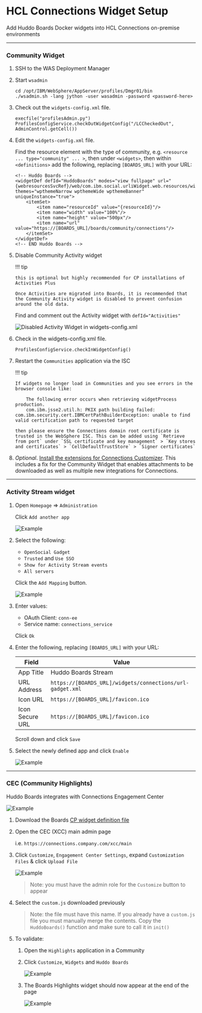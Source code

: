 # HCL Connections Widget Setup

Add Huddo Boards Docker widgets into HCL Connections on-premise environments

---

### Community Widget

1.  SSH to the WAS Deployment Manager

1.  Start `wsadmin`

        cd /opt/IBM/WebSphere/AppServer/profiles/Dmgr01/bin
        ./wsadmin.sh -lang jython -user wasadmin -password <password-here>

1.  Check out the `widgets-config.xml` file.

        execfile("profilesAdmin.py")
        ProfilesConfigService.checkOutWidgetConfig("/LCCheckedOut", AdminControl.getCell())

1.  Edit the `widgets-config.xml` file.

    Find the resource element with the type of community, e.g. `<resource ... type="community" ... >`, then under `<widgets>`, then within `<definitions>` add the following, replacing `[BOARDS_URL]` with your URL:

        <!-- Huddo Boards -->
        <widgetDef defId="HuddoBoards" modes="view fullpage" url="{webresourcesSvcRef}/web/com.ibm.social.urliWidget.web.resources/widget/urlWidget.xml" themes="wpthemeNarrow wpthemeWide wpthemeBanner" uniqueInstance="true">
            <itemSet>
                <item name="resourceId" value="{resourceId}"/>
                <item name="width" value="100%"/>
                <item name="height" value="500px"/>
                <item name="url" value="https://[BOARDS_URL]/boards/community/connections"/>
            </itemSet>
        </widgetDef>
        <!-- END Huddo Boards -->

1.  Disable Community Activity widget

    !!! tip

        this is optional but highly recommended for CP installations of Activities Plus

        Once Activities are migrated into Boards, it is recommended that the Community Activity widget is disabled to prevent confusion around the old data.

    Find and comment out the Activity widget with `defId="Activities"`

      <!-- Deprecated Activities widget, replaced by Activities Plus / Boards
      ...
      End of Deprecated Activities widget -->

    ![Disabled Activity Widget in widgets-config.xml](../../assets/connections/widget-disable-activities.png)

1.  Check in the widgets-config.xml file.

        ProfilesConfigService.checkInWidgetConfig()

1.  Restart the `Communities` application via the ISC

    !!! tip

        If widgets no longer load in Communities and you see errors in the browser console like:

            The following error occurs when retrieving widgetProcess production.
            com.ibm.jsse2.util.h: PKIX path building failed: com.ibm.security.cert.IBMCertPathBuilderException: unable to find valid certification path to requested target

        then please ensure the Connections domain root certificate is trusted in the WebSphere ISC. This can be added using `Retrieve from port` under `SSL certificate and key management` > `Key stores and certificates` > `CellDefaultTrustStore` > `Signer certificates`

1.  _Optional_. [Install the extensions for Connections Customizer](./customizer/customizer-integrations-package.md). This includes a fix for the Community Widget that enables attachments to be downloaded as well as multiple new integrations for Connections.

---

### Activity Stream widget

1. Open `Homepage` => `Administration`

    Click `Add another app`

    ![Example](../../assets/connections/homepage/admin.png)

1. Select the following:

    - `OpenSocial Gadget`
    - `Trusted` and `Use SSO`
    - `Show for Activity Stream events`
    - `All servers`

    Click the `Add Mapping` button.

    ![Example](../../assets/connections/homepage/admin2.png)

1. Enter values:

    - OAuth Client: `conn-ee`
    - Service name: `connections_service`

    Click `Ok`

1. Enter the following, replacing `[BOARDS_URL]` with your URL:

    | Field           | Value                                                     |
    | --------------- | --------------------------------------------------------- |
    | App Title       | Huddo Boards Stream                                       |
    | URL Address     | `https://[BOARDS_URL]/widgets/connections/url-gadget.xml` |
    | Icon URL        | `https://[BOARDS_URL]/favicon.ico`                        |
    | Icon Secure URL | `https://[BOARDS_URL]/favicon.ico`                        |

    Scroll down and click `Save`

1. Select the newly defined app and click `Enable`

    ![Example](../../assets/connections/homepage/admin6.png)

---

### CEC (Community Highlights)

Huddo Boards integrates with Connections Engagement Center

![Example](../../assets/connections/highlights/boards.png)

1. Download the Boards [CP widget definition file](../../assets/boards/cp/custom.js)

1. Open the CEC (XCC) main admin page

    i.e. `https://connections.company.com/xcc/main`

1. Click `Customize`, `Engagement Center Settings`, expand `Customization Files` & click `Upload File`

    ![Example](../../assets/connections/highlights/fileupload.png)

    > Note: you must have the admin role for the `Customize` button to appear

1. Select the `custom.js` downloaded previously

    > Note: the file must have this name. If you already have a `custom.js` file you must manually merge the contents. Copy the `HuddoBoards()` function and make sure to call it in `init()`

1. To validate:

    1. Open the `Highlights` application in a Community
    1. Click `Customize`, `Widgets` and `Huddo Boards`

        ![Example](../../assets/connections/highlights/add-boards.png)

    1. The Boards Highlights widget should now appear at the end of the page

        ![Example](../../assets/connections/highlights/boards.png)
